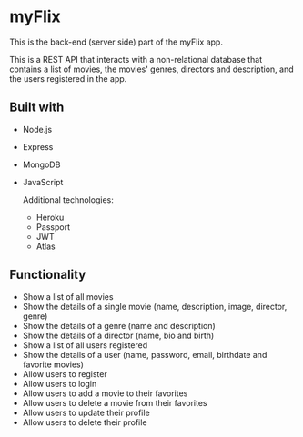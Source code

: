 
# myFlix

This is the back-end (server side) part of the myFlix app.

This is a REST API that interacts with a non-relational database that contains
a list of movies, the movies' genres, directors and description, and the users
registered in the app.

## Built with

- Node.js

- Express

- MongoDB

- JavaScript

    Additional technologies:
    -   Heroku
    -   Passport
    -   JWT
    -   Atlas
## Functionality

- Show a list of all movies
- Show the details of a single movie (name, description, image, director, genre)
- Show the details of a genre (name and description)
- Show the details of a director (name, bio and birth)
- Show a list of all users registered
- Show the details of a user (name, password, email, birthdate and favorite movies)
- Allow users to register
- Allow users to login
- Allow users to add a movie to their favorites
- Allow users to delete a movie from their favorites
- Allow users to update their profile
- Allow users to delete their profile